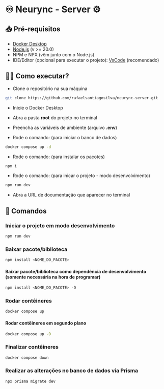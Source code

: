 # ♾️ Neurync - Server ⚙️

## 📥 Pré-requisitos

- [Docker Desktop](https://www.docker.com/products/docker-desktop/)
- [Node.js]() (v >= 20.0)
- NPM e NPX (vêm junto com o Node.js)
- IDE/Editor (opcional para executar o projeto): [VsCode](https://code.visualstudio.com/download) (recomendado)

## 👨‍💻 Como executar?

- Clone o repositório na sua máquina

```bash
git clone https://github.com/rafaelsantiagosilva/neurync-server.git
```

- Inicie o Docker Desktop

- Abra a pasta **root** do projeto no terminal
- Preencha as variáveis de ambiente (arquivo **.env**)
- Rode o comando: (para iniciar o banco de dados)

```bash
docker compose up -d
```

- Rode o comando: (para instalar os pacotes)

```bash
npm i
```

- Rode o comando: (para inicar o projeto - modo desenvolvimento)

```bash
npm run dev
```

- Abra a URL de documentação que aparecer no terminal

## 🔧 Comandos

### Iniciar o projeto em modo desenvolvimento

```bash
npm run dev
```

### Baixar pacote/biblioteca

```bash
npm install <NOME_DO_PACOTE>
```

#### Baixar pacote/biblioteca como dependência de desenvolvimento (somente necessária na hora de programar)

```bash
npm install <NOME_DO_PACOTE> -D
```

### Rodar contêineres

```bash
docker compose up
```

#### Rodar contêineres em segundo plano

```bash
docker compose up -D
```

### Finalizar contêineres

```bash
docker compose down
```

### Realizar as alterações no banco de dados via Prisma

```bash
npx prisma migrate dev
```
